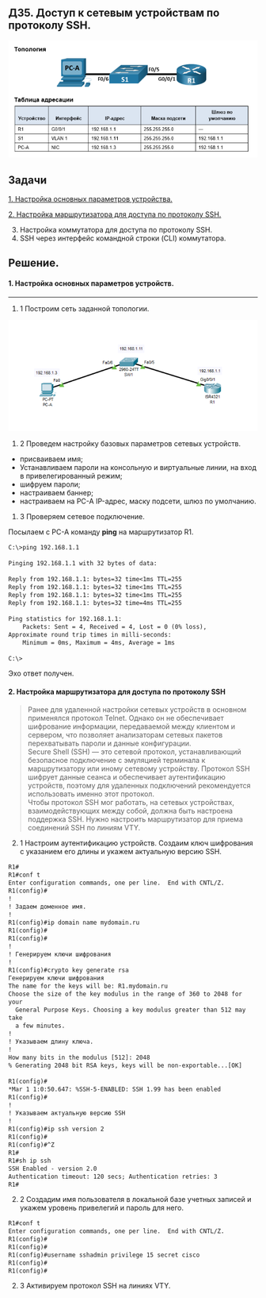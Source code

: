 ## ДЗ5. Доступ к сетевым устройствам по протоколу SSH.

![](Топология.png)

## Задачи
[1. Настройка основных параметров устройства.](README.md#1-Настройка-основных-параметров-устройств) 

[2. Настройка маршрутизатора для доступа по протоколу SSH.](README.md#2-настройка-маршрутизатора-для-доступа-по-протоколу-ssh)

3. Настройка коммутатора для доступа по протоколу SSH.
4. SSH через интерфейс командной строки (CLI) коммутатора.

## Решение.
#### 1. Настройка основных параметров устройств.
-----------------------------------
1. 1  Построим сеть заданной топологии.

![](Топология_1.PNG)


1. 2 Проведем настройку базовых параметров сетевых устройств.

* присваиваем имя;
* Устанавливаем пароли на консольную и виртуальные линии, на вход в привелегированный режим;
* шифруем пароли;
* настраиваем баннер;
* настраиваем на PC-A IP-адрес, маску подсети, шлюз по умолчанию.

1. 3 Проверяем сетевое подключение. 

Посылаем с PC-A команду **ping** на маршрутизатор R1.

```Cisco Packet Tracer PC Command Line 1.0
C:\>ping 192.168.1.1

Pinging 192.168.1.1 with 32 bytes of data:

Reply from 192.168.1.1: bytes=32 time<1ms TTL=255
Reply from 192.168.1.1: bytes=32 time<1ms TTL=255
Reply from 192.168.1.1: bytes=32 time<1ms TTL=255
Reply from 192.168.1.1: bytes=32 time=4ms TTL=255

Ping statistics for 192.168.1.1:
    Packets: Sent = 4, Received = 4, Lost = 0 (0% loss),
Approximate round trip times in milli-seconds:
    Minimum = 0ms, Maximum = 4ms, Average = 1ms

C:\>
```
Эхо ответ получен.

#### 2. Настройка маршрутизатора для доступа по протоколу SSH

> Ранее для удаленной настройки сетевых устройств в основном применялся протокол Telnet. Однако он не обеспечивает шифрование информации, передаваемой между клиентом и сервером, что позволяет анализаторам сетевых пакетов перехватывать пароли и данные конфигурации.  
Secure Shell (SSH) — это сетевой протокол, устанавливающий безопасное подключение с эмуляцией терминала к маршрутизатору или иному сетевому устройству. 
Протокол SSH шифрует данные сеанса и обеспечивает аутентификацию устройств, поэтому для удаленных подключений рекомендуется использовать именно этот протокол.  
Чтобы протокол SSH мог работать, на сетевых устройствах, взаимодействующих между собой, должна быть настроена поддержка SSH. Нужно настроить маршрутизатор для приема соединений SSH по линиям VTY.

2. 1  Настроим аутентификацию устройств. Создаим ключ шифрования с указанием его длины и укажем актуальную версию SSH.
```
R1#
R1#conf t
Enter configuration commands, one per line.  End with CNTL/Z.
R1(config)#
!
! Задаем доменное имя.
!
R1(config)#ip domain name mydomain.ru 
R1(config)#
R1(config)#
!
! Генерируем ключи шифрования
! 
R1(config)#crypto key generate rsa 
Генерируем ключи шифрования 
The name for the keys will be: R1.mydomain.ru
Choose the size of the key modulus in the range of 360 to 2048 for your
  General Purpose Keys. Choosing a key modulus greater than 512 may take
  a few minutes.
!
! Указываем длину ключа.
!
How many bits in the modulus [512]: 2048  
% Generating 2048 bit RSA keys, keys will be non-exportable...[OK]

R1(config)#
*Mar 1 1:0:50.647: %SSH-5-ENABLED: SSH 1.99 has been enabled
R1(config)#
!
! Указываем актуальную версию SSH
!
R1(config)#ip ssh version 2
R1(config)#
R1(config)#^Z
R1#
R1#sh ip ssh
SSH Enabled - version 2.0
Authentication timeout: 120 secs; Authentication retries: 3
R1#
```

2. 2 Создадим имя пользователя в локальной базе учетных записей и укажем уровень привелегий и пароль для него.
```
R1#conf t
Enter configuration commands, one per line.  End with CNTL/Z.
R1(config)#
R1(config)#
R1(config)#username sshadmin privilege 15 secret cisco
R1(config)#
R1(config)#
```
2. 3  Активируем протокол SSH на линиях VTY.

